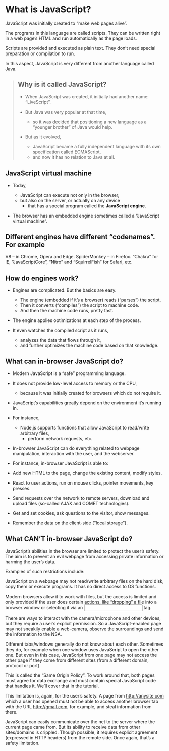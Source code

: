 # What is JavaScript?

JavaScript was initially created to “make web pages alive”.

The programs in this language are called scripts. They can be written right in a web page’s HTML and run automatically as the page loads.

Scripts are provided and executed as plain text. They don’t need special preparation or compilation to run.

In this aspect, JavaScript is very different from another language called Java.

> ## Why is it called JavaScript?
>
> * When JavaScript was created, it initially had another name: “LiveScript”.
> * But Java was very popular at that time, 
>   * so it was decided that positioning a new language as a “younger brother” of Java would help.
>
> * But as it evolved, 
>   * JavaScript became a fully independent language with its own specification called ECMAScript, 
>   * and now it has no relation to Java at all.

## JavaScript virtual machine

* Today, 
  * JavaScript can execute not only in the browser, 
  * but also on the server, or actually on any device 
    * that has a special program called the **JavaScript engine**.

* The browser has an embedded engine sometimes called a “JavaScript virtual machine”.

## Different engines have different “codenames”. For example

V8 – in Chrome, Opera and Edge.
SpiderMonkey – in Firefox.
“Chakra” for IE, 
“JavaScriptCore”, “Nitro” and “SquirrelFish” for Safari, etc.


## How do engines work?

* Engines are complicated. But the basics are easy.
  * The engine (embedded if it’s a browser) reads (“parses”) the script.
  * Then it converts (“compiles”) the script to machine code.
  * And then the machine code runs, pretty fast.

* The engine applies optimizations at each step of the process. 
* It even watches the compiled script as it runs, 
  * analyzes the data that flows through it, 
  * and further optimizes the machine code based on that knowledge.

## What can in-browser JavaScript do?

* Modern JavaScript is a “safe” programming language. 
* It does not provide low-level access to memory or the CPU, 
  * because it was initially created for browsers which do not require it.

* JavaScript’s capabilities greatly depend on the environment it’s running in. 
* For instance, 
  * Node.js supports functions that allow JavaScript to read/write arbitrary files, 
    * perform network requests, etc.

* In-browser JavaScript can do everything related to webpage manipulation, interaction with the user, and the webserver.

* For instance, in-browser JavaScript is able to:

* Add new HTML to the page, change the existing content, modify styles.
* React to user actions, run on mouse clicks, pointer movements, key presses.
* Send requests over the network to remote servers, download and upload files (so-called AJAX and COMET technologies).
* Get and set cookies, ask questions to the visitor, show messages.
* Remember the data on the client-side (“local storage”).

## What CAN’T in-browser JavaScript do?
JavaScript’s abilities in the browser are limited to protect the user’s safety. The aim is to prevent an evil webpage from accessing private information or harming the user’s data.

Examples of such restrictions include:

JavaScript on a webpage may not read/write arbitrary files on the hard disk, copy them or execute programs. It has no direct access to OS functions.

Modern browsers allow it to work with files, but the access is limited and only provided if the user does certain actions, like “dropping” a file into a browser window or selecting it via an <input> tag.

There are ways to interact with the camera/microphone and other devices, but they require a user’s explicit permission. So a JavaScript-enabled page may not sneakily enable a web-camera, observe the surroundings and send the information to the NSA.

Different tabs/windows generally do not know about each other. Sometimes they do, for example when one window uses JavaScript to open the other one. But even in this case, JavaScript from one page may not access the other page if they come from different sites (from a different domain, protocol or port).

This is called the “Same Origin Policy”. To work around that, both pages must agree for data exchange and must contain special JavaScript code that handles it. We’ll cover that in the tutorial.

This limitation is, again, for the user’s safety. A page from <http://anysite.com> which a user has opened must not be able to access another browser tab with the URL <http://gmail.com>, for example, and steal information from there.

JavaScript can easily communicate over the net to the server where the current page came from. But its ability to receive data from other sites/domains is crippled. Though possible, it requires explicit agreement (expressed in HTTP headers) from the remote side. Once again, that’s a safety limitation.
